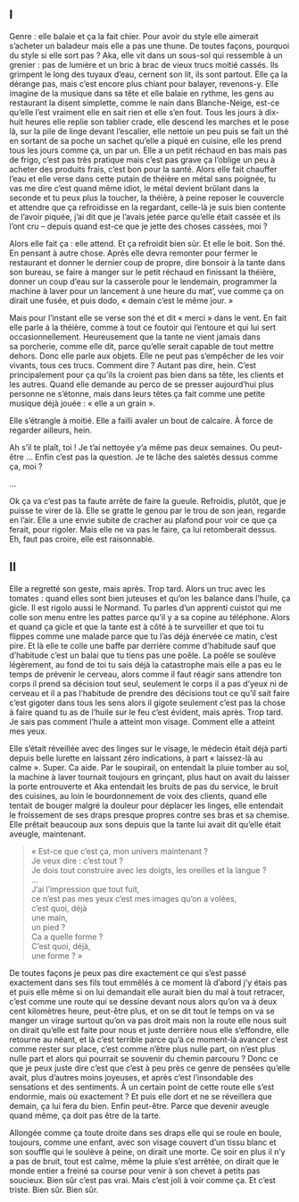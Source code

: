 ## I

Genre : elle balaie et ça la fait chier. Pour avoir du style elle aimerait s’acheter un baladeur mais elle a pas une thune. De toutes façons, pourquoi du style si elle sort pas ? Aka, elle vit dans un sous-sol qui ressemble à un grenier : pas de lumière et un bric à brac de vieux trucs moitié cassés. Ils grimpent le long des tuyaux d’eau, cernent son lit, ils sont partout. Elle ça la dérange pas, mais c’est encore plus chiant pour balayer, revenons-y. Elle imagine de la musique dans sa tête et elle balaie en rythme, les gens au restaurant la disent simplette, comme le nain dans Blanche-Neige, est-ce qu’elle l’est vraiment elle en sait rien et elle s’en fout. Tous les jours à dix-huit heures elle replie son tablier crade, elle descend les marches et le pose là, sur la pile de linge devant l’escalier, elle nettoie un peu puis se fait un thé en sortant de sa poche un sachet qu’elle a piqué en cuisine, elle les prend tous les jours comme ça, un par un. Elle a un petit réchaud en bas mais pas de frigo, c’est pas très pratique mais c’est pas grave ça l’oblige un peu à acheter des produits frais, c’est bon pour la santé. Alors elle fait chauffer l’eau et elle verse dans cette putain de théière en métal sans poignée, tu vas me dire c’est quand même idiot, le métal devient brûlant dans la seconde et tu peux plus la toucher, la théière, à peine reposer le couvercle et attendre que ça refroidisse en la regardant, celle-là je suis bien contente de l’avoir piquée, j’ai dit que je l’avais jetée parce qu’elle était cassée et ils l’ont cru – depuis quand est-ce que je jette des choses cassées, moi ?

Alors elle fait ça : elle attend. Et ça refroidit bien sûr. Et elle le boit. Son thé. En pensant à autre chose. Après elle devra remonter pour fermer le restaurant et donner le dernier coup de propre, dire bonsoir à la tante dans son bureau, se faire à manger sur le petit réchaud en finissant la théière, donner un coup d’eau sur la casserole pour le lendemain, programmer la machine à laver pour un lancement à une heure du mat’, vue comme ça on dirait une fusée, et puis dodo, « demain c’est le même jour. »

Mais pour l’instant elle se verse son thé et dit « merci » dans le vent. En fait elle parle à la théière, comme à tout ce foutoir qui l’entoure et qui lui sert occasionnellement. Heureusement que la tante ne vient jamais dans sa porcherie, comme elle dit, parce qu’elle serait capable de tout mettre dehors. Donc elle parle aux objets. Elle ne peut pas s’empêcher de les voir vivants, tous ces trucs. Comment dire ? Autant pas dire, hein. C’est principalement pour ça qu’ils la croient pas bien dans sa tête, les clients et les autres. Quand elle demande au perco de se presser aujourd’hui plus personne ne s’étonne, mais dans leurs têtes ça fait comme une petite musique déjà jouée : « elle a un grain ».

Elle s’étrangle à moitié. Elle a failli avaler un bout de calcaire. À force de regarder ailleurs, hein.

Ah s’il te plaît, toi ! Je t’ai nettoyée y’a même pas deux semaines. Ou peut-être … Enfin c’est pas la question. Je te lâche des saletés dessus comme ça, moi ?

…

Ok ça va c’est pas ta faute arrête de faire la gueule. Refroidis, plutôt, que je puisse te virer de là.
Elle se gratte le genou par le trou de son jean, regarde en l’air. Elle a une envie subite de cracher au plafond pour voir ce que ça ferait, pour rigoler. Mais elle ne va pas le faire, ça lui retomberait dessus. Eh, faut pas croire, elle est raisonnable.

## II

Elle a regretté son geste, mais après. Trop tard. Alors un truc avec les tomates : quand elles sont bien juteuses et qu’on les balance dans l’huile, ça gicle. Il est rigolo aussi le Normand. Tu parles d’un apprenti cuistot qui me colle son menu entre les pattes parce qu’il y a sa copine au téléphone. Alors et quand ça gicle et que la tante est à côté à te surveiller et que toi tu flippes comme une malade parce que tu l’as déjà énervée ce matin, c’est pire. Et là elle te colle une baffe par derrière comme d’habitude sauf que d’habitude c’est un balai que tu tiens pas une poêle. La poêle se soulève légèrement, au fond de toi tu sais déjà la catastrophe mais elle a pas eu le temps de prévenir le cerveau, alors comme il faut réagir sans attendre ton corps il prend sa décision tout seul, seulement le corps il a pas d’yeux ni de cerveau et il a pas l’habitude de prendre des décisions tout ce qu’il sait faire c’est gigoter dans tous les sens alors il gigote seulement c’est pas la chose à faire quand tu as de l’huile sur le feu c’est évident, mais après. Trop tard. Je sais pas comment l’huile a atteint mon visage. Comment elle a atteint mes yeux.

Elle s’était réveillée avec des linges sur le visage, le médecin était déjà parti depuis belle lurette en laissant zéro indications, à part « laissez-là au calme ». Super. Ca aide. Par le soupirail, on entendait la pluie tomber au sol, la machine à laver tournait toujours en grinçant, plus haut on avait du laisser la porte entrouverte et Aka entendait les bruits de pas du service, le bruit des cuisines, au loin le bourdonnement de voix des clients, quand elle tentait de bouger malgré la douleur pour déplacer les linges, elle entendait le froissement de ses draps presque propres contre ses bras et sa chemise. Elle prêtait beaucoup aux sons depuis que la tante lui avait dit qu’elle était aveugle, maintenant.

> « Est-ce que c’est ça, mon univers maintenant ?  
Je veux dire : c’est tout ?  
Je dois tout construire avec les doigts, les oreilles et la langue ?  
…  
J’ai l’impression que tout fuit,  
ce n’est pas mes yeux c’est mes images qu’on a volées,  
c’est quoi, déjà  
une main,  
un pied ?  
Ca a quelle forme ?  
C’est quoi, déjà,  
une forme ? »  

De toutes façons je peux pas dire exactement ce qui s’est passé exactement dans ses fils tout emmêlés à ce moment là d’abord j’y étais pas et puis elle même si on lui demandait elle aurait bien du mal à tout retracer, c’est comme une route qui se dessine devant nous alors qu’on va à deux cent kilomètres heure, peut-être plus, et on se dit tout le temps on va se manger un virage surtout qu’on va pas droit mais non la route elle nous suit on dirait qu’elle est faite pour nous et juste derrière nous elle s’effondre, elle retourne au néant, et là c’est terrible parce qu’à ce moment-là avancer c’est comme rester sur place, c’est comme n’être plus nulle part, on n’est plus nulle part et alors qui pourrait se souvenir du chemin parcouru ? Donc ce que je peux juste dire c’est que c’est à peu près ce genre de pensées qu’elle avait, plus d’autres moins joyeuses, et après c’est l’insondable des sensations et des sentiments. À un certain point de cette route elle s’est endormie, mais où exactement ? Et puis elle dort et ne se réveillera que demain, ça lui fera du bien. Enfin peut-être. Parce que devenir aveugle quand même, ça doit pas être de la tarte.

Allongée comme ça toute droite dans ses draps elle qui se roule en boule, toujours, comme une enfant, avec son visage couvert d’un tissu blanc et son souffle qui le soulève à peine, on dirait une morte. Ce soir en plus il n’y a pas de bruit, tout est calme, même la pluie s’est arrêtée, on dirait que le monde entier a freiné sa course pour venir à son chevet à petits pas soucieux. Bien sûr c’est pas vrai. Mais c’est joli à voir comme ça. Et c’est triste. Bien sûr. Bien sûr.
